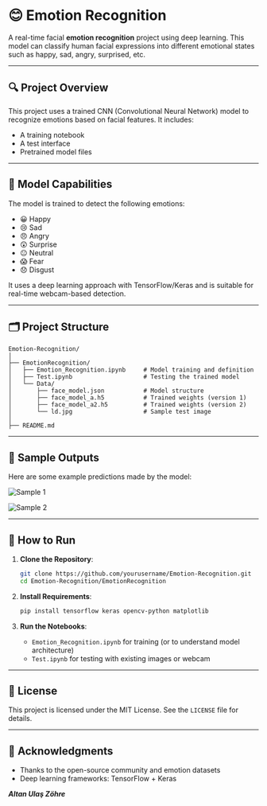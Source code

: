 # 😊 Emotion Recognition

A real-time facial **emotion recognition** project using deep learning. This model can classify human facial expressions into different emotional states such as happy, sad, angry, surprised, etc.

---

## 🔍 Project Overview

This project uses a trained CNN (Convolutional Neural Network) model to recognize emotions based on facial features. It includes:
- A training notebook
- A test interface
- Pretrained model files

---

## 🧠 Model Capabilities

The model is trained to detect the following emotions:
- 😀 Happy
- 😢 Sad
- 😠 Angry
- 😲 Surprise
- 😐 Neutral
- 😱 Fear
- 😞 Disgust

It uses a deep learning approach with TensorFlow/Keras and is suitable for real-time webcam-based detection.

---

## 🗂️ Project Structure

```
Emotion-Recognition/
│
├── EmotionRecognition/
│   ├── Emotion_Recognition.ipynb     # Model training and definition
│   ├── Test.ipynb                    # Testing the trained model
│   └── Data/
│       ├── face_model.json           # Model structure
│       ├── face_model_a.h5           # Trained weights (version 1)
│       ├── face_model_a2.h5          # Trained weights (version 2)
│       └── ld.jpg                    # Sample test image
│
├── README.md
```

---

## 🎯 Sample Outputs

Here are some example predictions made by the model:

![Sample 1](https://github.com/altanulaszohre/Emotion-Recognition/assets/111522957/8f009fa0-8f7f-4d91-9821-f997eb5fc206)

![Sample 2](https://github.com/altanulaszohre/Emotion-Recognition/assets/111522957/2234b340-9714-450f-8280-dd54d7ee7da9)

---

## 🚀 How to Run

1. **Clone the Repository**:
   ```bash
   git clone https://github.com/yourusername/Emotion-Recognition.git
   cd Emotion-Recognition/EmotionRecognition
   ```

2. **Install Requirements**:
   ```bash
   pip install tensorflow keras opencv-python matplotlib
   ```

3. **Run the Notebooks**:
   - `Emotion_Recognition.ipynb` for training (or to understand model architecture)
   - `Test.ipynb` for testing with existing images or webcam

---

## 📄 License

This project is licensed under the MIT License. See the `LICENSE` file for details.

---

## 🙌 Acknowledgments

- Thanks to the open-source community and emotion datasets
- Deep learning frameworks: TensorFlow + Keras


***Altan Ulaş Zöhre***
